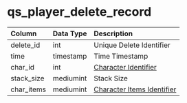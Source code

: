 # qs\_player\_delete\_record

| Column | Data Type | Description |
| :--- | :--- | :--- |
| delete\_id | int | Unique Delete Identifier |
| time | timestamp | Time Timestamp |
| char\_id | int | [Character Identifier](../../../schema/categories/characters/character_data.md) |
| stack\_size | mediumint | Stack Size |
| char\_items | mediumint | [Character Items Identifier](../../../schema/categories/items/items.md) |

